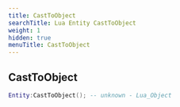 ```yaml
---
title: CastToObject
searchTitle: Lua Entity CastToObject
weight: 1
hidden: true
menuTitle: CastToObject
---
```

## CastToObject
```lua
Entity:CastToObject(); -- unknown - Lua_Object
```